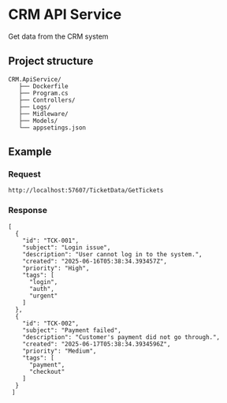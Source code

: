 ﻿
# CRM API Service
Get data from the CRM system

## Project structure

```
CRM.ApiService/
   ├── Dockerfile
   ├── Program.cs
   ├── Controllers/
   ├── Logs/
   ├── Midleware/
   ├── Models/
   └── appsetings.json

```
## Example
### Request
```
http://localhost:57607/TicketData/GetTickets
```
### Response
```
[
  {
    "id": "TCK-001",
    "subject": "Login issue",
    "description": "User cannot log in to the system.",
    "created": "2025-06-16T05:38:34.393457Z",
    "priority": "High",
    "tags": [
      "login",
      "auth",
      "urgent"
    ]
  },
  {
    "id": "TCK-002",
    "subject": "Payment failed",
    "description": "Customer's payment did not go through.",
    "created": "2025-06-17T05:38:34.3934596Z",
    "priority": "Medium",
    "tags": [
      "payment",
      "checkout"
    ]
  }
 ]
```

